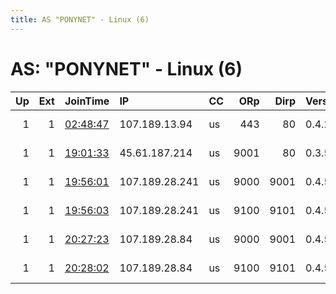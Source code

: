 ```yaml
---
title: AS "PONYNET" - Linux (6)
---
```


# AS: "PONYNET" - Linux (6)

|   Up |   Ext | JoinTime                                                                                            | IP             | CC   |   ORp |   Dirp | Version   | Contact                     | Nickname     |   eFamMembers |
|-----:|------:|:----------------------------------------------------------------------------------------------------|:---------------|:-----|------:|-------:|:----------|:----------------------------|:-------------|--------------:|
|    1 |     1 | [02:48:47](https://metrics.torproject.org/rs.html#details/2C785D8A9CF11B7710544E092849728C844BD526) | 107.189.13.94  | us   |   443 |     80 | 0.4.2.7   | TS &lt;noreply AT relay dot | TS           |             1 |
|    1 |     1 | [19:01:33](https://metrics.torproject.org/rs.html#details/4193388661BA8E5C88BCB888209E32F2DA678220) | 45.61.187.214  | us   |  9001 |     80 | 0.3.5.16  | visit at 8san dot org to    | 8sanDOTorg   |             1 |
|    1 |     1 | [19:56:01](https://metrics.torproject.org/rs.html#details/8E477758547F612659BD2864C91D641452833369) | 107.189.28.241 | us   |  9000 |   9001 | 0.4.5.10  | email:Quetzalcoatl relays   | Quetzalcoatl |             1 |
|    1 |     1 | [19:56:03](https://metrics.torproject.org/rs.html#details/2EFC2B8BC724CF435C14066087936BE7CA3C57A3) | 107.189.28.241 | us   |  9100 |   9101 | 0.4.5.10  | email:Quetzalcoatl relays   | Quetzalcoatl |             1 |
|    1 |     1 | [20:27:23](https://metrics.torproject.org/rs.html#details/AA4644F0EC589EEA2F501BB867E32E599F8169DA) | 107.189.28.84  | us   |  9000 |   9001 | 0.4.5.10  | email:Quetzalcoatl relays   | Quetzalcoatl |           154 |
|    1 |     1 | [20:28:02](https://metrics.torproject.org/rs.html#details/3863FD538658F6671631E78CEBB2693FB42DFA7D) | 107.189.28.84  | us   |  9100 |   9101 | 0.4.5.10  | email:Quetzalcoatl relays   | Quetzalcoatl |           154 |
